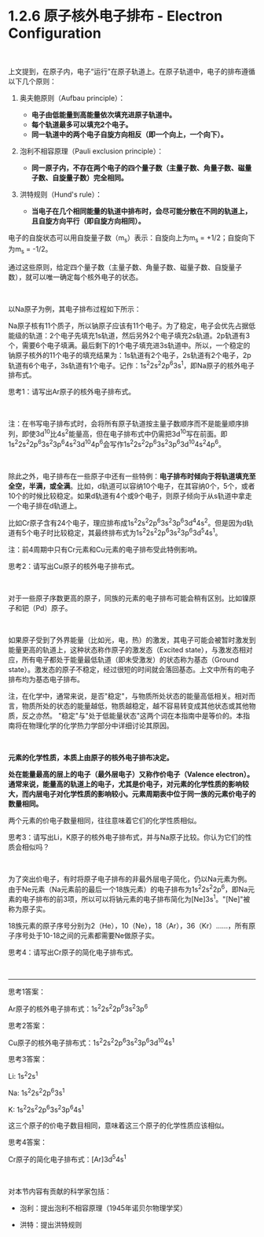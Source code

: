 # 1.2.6 原子核外电子排布 - Electron Configuration

<br>

上文提到，在原子内，电子“运行"在原子轨道上。在原子轨道中，电子的排布遵循以下几个原则：

1. 奥夫鲍原则（Aufbau principle）：
      - **电子由低能量到高能量依次填充进原子轨道中。**
      - **每个轨道最多可以填充2个电子。**
      - **同一轨道中的两个电子自旋方向相反（即一个向上，一个向下）。**

2. 泡利不相容原理（Pauli exclusion principle）：
      - **同一原子内，不存在两个电子的四个量子数（主量子数、角量子数、磁量子数、自旋量子数）完全相同。**

3. 洪特规则（Hund's rule）：
      - **当电子在几个相同能量的轨道中排布时，会尽可能分散在不同的轨道上，且自旋方向平行（即自旋方向相同）。**

电子的自旋状态可以用自旋量子数（m<sub>s</sub>）表示：自旋向上为m<sub>s</sub> = +1/2；自旋向下为m<sub>s</sub> = -1/2。

通过这些原则，给定四个量子数（主量子数、角量子数、磁量子数、自旋量子数），就可以唯一确定每个核外电子的状态。

<br>

以Na原子为例，其电子排布过程如下所示：

Na原子核有11个质子，所以钠原子应该有11个电子。为了稳定，电子会优先占据低能级的轨道：2个电子先填充1s轨道，然后另外2个电子填充2s轨道。2p轨道有3个，需要6个电子填满。最后剩下的1个电子填充进3s轨道中。所以，一个稳定的钠原子核外的11个电子的填充结果为：1s轨道有2个电子，2s轨道有2个电子，2p轨道有6个电子，3s轨道有1个电子。记作：1s<sup>2</sup>2s<sup>2</sup>2p<sup>6</sup>3s<sup>1</sup>，即Na原子的核外电子排布式。

思考1：请写出Ar原子的核外电子排布式。

<br>

注：在书写电子排布式时，会将所有原子轨道按主量子数顺序而不是能量顺序排列，即使3d<sup>10</sup>比4s<sup>2</sup>能量高，但在电子排布式中仍需把3d<sup>10</sup>写在前面。即1s<sup>2</sup>2s<sup>2</sup>2p<sup>6</sup>3s<sup>2</sup>3p<sup>6</sup>4s<sup>2</sup>3d<sup>10</sup>4p<sup>6</sup>会写作1s<sup>2</sup>2s<sup>2</sup>2p<sup>6</sup>3s<sup>2</sup>3p<sup>6</sup>3d<sup>10</sup>4s<sup>2</sup>4p<sup>6</sup>。

<br>

除此之外，电子排布在一些原子中还有一些特例：**电子排布时倾向于将轨道填充至全空，半满，或全满**。比如，d轨道可以容纳10个电子，在其容纳0个，5个，或者10个的时候比较稳定。如果d轨道有4个或9个电子，则原子倾向于从s轨道中拿走一个电子排在d轨道上。

比如Cr原子含有24个电子，理应排布成1s<sup>2</sup>2s<sup>2</sup>2p<sup>6</sup>3s<sup>2</sup>3p<sup>6</sup>3d<sup>4</sup>4s<sup>2</sup>。但是因为d轨道有5个电子时比较稳定，其最终排布式为1s<sup>2</sup>2s<sup>2</sup>2p<sup>6</sup>3s<sup>2</sup>3p<sup>6</sup>3d<sup>5</sup>4s<sup>1</sup>。

注：前4周期中只有Cr元素和Cu元素的电子排布受此特例影响。

思考2：请写出Cu原子的核外电子排布式。

<br>

对于一些原子序数更高的原子，同族的元素的电子排布可能会稍有区别。比如镍原子和钯（Pd）原子。

<br>

如果原子受到了外界能量（比如光，电，热）的激发，其电子可能会被暂时激发到能量更高的轨道上，这种状态称作原子的激发态（Excited state），与激发态相对应，所有电子都处于能量最低轨道（即未受激发）的状态称为基态（Ground state）。激发态的原子不稳定，经过很短的时间就会落回基态。上文中所有的电子排布均为基态电子排布。

注，在化学中，通常来说，是否"稳定"，与物质所处状态的能量高低相关。相对而言，物质所处的状态的能量越低，物质越稳定，越不容易转变成其他状态或其他物质，反之亦然。
"稳定"与"处于低能量状态"这两个词在本指南中是等价的。本指南将在物理化学的化学热力学部分中详细讨论其原因。

<br>

**元素的化学性质，本质上由原子的核外电子排布决定。**

**处在能量最高的层上的电子（最外层电子）又称作价电子（Valence electron）。通常来说，能量高的轨道上的电子，尤其是价电子，对元素的化学性质的影响较大，而内层电子对化学性质的影响较小。元素周期表中位于同一族的元素价电子的数量相同。**

两个元素的价电子数量相同，往往意味着它们的化学性质相似。

思考3：请写出Li，K原子的核外电子排布式，并与Na原子比较。你认为它们的性质会相似吗？

<br>

为了突出价电子，有时将原子电子排布的非最外层电子简化，仍以Na元素为例。由于Ne元素（Na元素前的最后一个18族元素）的电子排布为1s<sup>2</sup>2s<sup>2</sup>2p<sup>6</sup>，即Na元素的电子排布的前3项，所以可以将钠元素的电子排布简化为[Ne]3s<sup>1</sup>。"[Ne]"被称为原子实。

18族元素的原子序号分别为2（He），10（Ne），18（Ar），36（Kr）......，所有原子序号处于10-18之间的元素都需要Ne做原子实。

思考4：请写出Cr原子的简化电子排布式。

<br>

---

思考1答案：

Ar原子的核外电子排布式：1s<sup>2</sup>2s<sup>2</sup>2p<sup>6</sup>3s<sup>2</sup>3p<sup>6</sup>

思考2答案：

Cu原子的核外电子排布式：1s<sup>2</sup>2s<sup>2</sup>2p<sup>6</sup>3s<sup>2</sup>3p<sup>6</sup>3d<sup>10</sup>4s<sup>1</sup>

思考3答案：

Li: 1s<sup>2</sup>2s<sup>1</sup>

Na: 1s<sup>2</sup>2s<sup>2</sup>2p<sup>6</sup>3s<sup>1</sup>

K: 1s<sup>2</sup>2s<sup>2</sup>2p<sup>6</sup>3s<sup>2</sup>3p<sup>6</sup>4s<sup>1</sup>

这三个原子的价电子数目相同，意味着这三个原子的化学性质应该相似。

思考4答案：

Cr原子的简化电子排布式：[Ar]3d<sup>5</sup>4s<sup>1</sup>

<br>

对本节内容有贡献的科学家包括：

- 泡利：提出泡利不相容原理（1945年诺贝尔物理学奖）

- 洪特：提出洪特规则